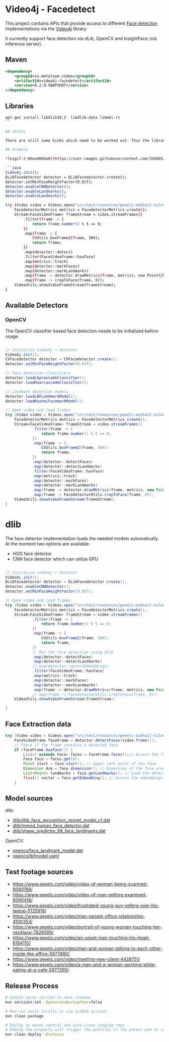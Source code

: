 # Video4j - Facedetect

This project contains APIs that provide access to different [Face detection](https://en.wikipedia.org/wiki/Face_detection) implementations via the [Video4j](https://github.com/metaloom/video4j) library.

It currently support face detection via dLib, OpenCV and InsightFace (via inference server).

## Maven

```xml
<dependency>
	<groupId>io.metaloom.video</groupId>
	<artifactId>video4j-facedetect</artifactId>
	<version>0.2.0-SNAPSHOT</version>
</dependency>
```

## Libraries

```bash
apt-get install libdlib19.2  libdlib-data libmkl-rt
``

## Status

There are still some kinks which need to be worked out. Thus the library has not yet been published. The API may change in the future.

## Example

![ezgif-2-66ea4664a0](https://user-images.githubusercontent.com/326605/213294042-a36913c8-8c94-4194-8e80-bc47ca32f99c.gif)

```java
Video4j.init();
DLibFacedetector detector = DLibFacedetector.create();
detector.setMinFaceHeightFactor(0.01f);
detector.enableCNNDetector();
detector.enableLandmarks();
detector.enableLandmarks();

try (Video video = Videos.open("src/test/resources/pexels-mikhail-nilov-7626566.mp4")) {
	FacedetectorMetrics metrics = FacedetectorMetrics.create();
	Stream<FaceVideoFrame> frameStream = video.streamFrames()
		.filter(frame -> {
			return frame.number() % 5 == 0;
		})
		.map(frame -> {
			CVUtils.boxFrame2(frame, 384);
			return frame;
		})
		.map(detector::detect)
		.filter(FaceVideoFrame::hasFace)
		.map(metrics::track)
		.map(detector::markFaces)
		.map(detector::markLandmarks)
		.map(frame -> detector.drawMetrics(frame, metrics, new Point(25, 45)))
		.map(frame -> cropToFace(frame, 0));
	VideoUtils.showVideoFrameStream(frameStream);
}
```

## Available Detectors

### OpenCV

The OpenCV classifier based face detection needs to be initialized before usage.

```java

// Initialize video4j + detector
Video4j.init();
CVFacedetector detector = CVFacedetector.create();
detector.setMinFaceHeightFactor(0.01f);

// Face detection classifiers
detector.loadLbpcascadeClassifier();
detector.loadHaarcascadeClassifier();

// Landmark detection models
detector.loadLBFLandmarkModel();
detector.loadKazemiFacemarkModel();

// Open video and load frames
try (Video video = Videos.open("src/test/resources/pexels-mikhail-nilov-7626566.mp4")) {
	FacedetectorMetrics metrics = FacedetectorMetrics.create();
	Stream<FaceVideoFrame> frameStream = video.streamFrames()
			.filter(frame -> {
				return frame.number() % 5 == 0;
			})
			.map(frame -> {
				CVUtils.boxFrame2(frame, 384);
				return frame;
			})
			.map(detector::detectFaces)
			.map(detector::detectLandmarks)
			.filter(FaceVideoFrame::hasFace)
			.map(metrics::track)
			.map(detector::markFaces)
			.map(detector::markLandmarks)
			.map(frame -> detector.drawMetrics(frame, metrics, new Point(25, 45)))
			.map(frame -> FacedetectorUtils.cropToFace(frame, 0));
	VideoUtils.showVideoFrameStream(frameStream);
}
```


# dlib

The face detector implementation loads the needed models automatically.
At the moment two options are available:

* HOG face detector
* CNN face detector which can utilize GPU

```java

// Initialize video4j + detector
Video4j.init();
DLibFacedetector detector = DLibFacedetector.create();
detector.enableCNNDetector();
detector.setMinFaceHeightFactor(0.05f);

// Open video and load frames
try (Video video = Videos.open("src/test/resources/pexels-mikhail-nilov-7626566.mp4")) {
	FacedetectorMetrics metrics = FacedetectorMetrics.create();
	Stream<FaceVideoFrame> frameStream = video.streamFrames()
			.filter(frame -> {
				return frame.number() % 5 == 0;
			})
			.map(frame -> {
				CVUtils.boxFrame2(frame, 384);
				return frame;
			})
			// Run the face detection using dlib
			.map(detector::detectFaces)
			.map(detector::detectLandmarks)
			//.map(detector::detectEmbeddings)
			.filter(FaceVideoFrame::hasFace)
			.map(metrics::track)
			.map(detector::markFaces)
			.map(detector::markLandmarks)
			.map(frame -> detector.drawMetrics(frame, metrics, new Point(25, 45)));
			//.map(frame -> FacedetectorUtils.cropToFace(frame, 0));
	VideoUtils.showVideoFrameStream(frameStream);

}
```

## Face Extraction data


```java
try (Video video = Videos.open("src/test/resources/pexels-mikhail-nilov-7626566.mp4")) {
	FaceVideoFrame faceFrame = detector.detectFaces(video.frame());
	// Check if the frame contains a detected face
	if (faceFrame.hasFace()) {
		List<? extends Face> faces = faceFrame.faces();// Access the faces
		Face face = faces.get(0);
		Point start = face.start(); // Upper left point of the face
		Dimension dim = face.dimension(); // Dimension of the face area in pixel
		List<Point> landmarks = face.getLandmarks(); // Load the detected landmarks
		float[] vector = face.getEmbedding(); // Access the embeddings vector data
	}
```

## Model sources

dlib:

* [dlib/dlib_face_recognition_resnet_model_v1.dat](https://github.com/davisking/dlib-models/blob/master/dlib_face_recognition_resnet_model_v1.dat.bz2)
* [dlib/mmod_human_face_detector.dat](http://dlib.net/files/mmod_human_face_detector.dat.bz2)
* [dlib/shape_predictor_68_face_landmarks.dat](https://raw.githubusercontent.com/italojs/facial-landmarks-recognition/master/shape_predictor_68_face_landmarks.dat)

OpenCV:

* [opencv/face_landmark_model.dat](https://raw.githubusercontent.com/opencv/opencv_3rdparty/contrib_face_alignment_20170818/face_landmark_model.dat)
* [opencv/lbfmodel.yaml](https://raw.githubusercontent.com/kurnianggoro/GSOC2017/master/data/lbfmodel.yaml)


## Test footage sources

* https://www.pexels.com/video/video-of-woman-being-scanned-8090198/
* https://www.pexels.com/video/video-of-man-getting-examined-8090418/
* https://www.pexels.com/video/frustrated-young-guy-yelling-over-his-laptop-5125919/
* https://www.pexels.com/video/man-people-office-relationship-4100353/
* https://www.pexels.com/video/portrait-of-young-woman-touching-her-necklace-7626566/
* https://www.pexels.com/video/an-upset-man-touching-his-head-8164110/
* https://www.pexels.com/video/man-and-woman-talking-to-each-other-inside-the-office-5977460/
* https://www.pexels.com/video/meeting-new-client-4428751/
* https://www.pexels.com/video/a-man-and-a-woman-working-while-eating-at-a-cafe-5977265/



## Release Process

```bash
# Update maven version to next release
mvn versions:set -DgenerateBackupPoms=false

# Now run tests locally or via GitHub actions
mvn clean package

# Deploy to maven central and auto-close staging repo. 
# Adding the property will trigger the profiles in the parent pom to include gpg,javadoc...
mvn clean deploy -Drelease
```
